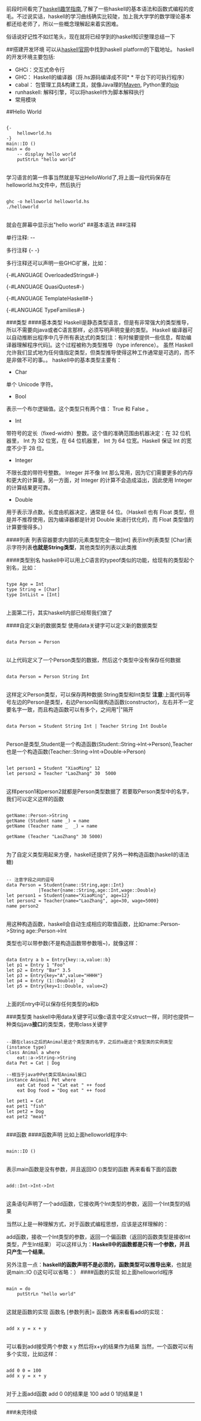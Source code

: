 <!--{layout:default title:haskell学习总结(一)::初级篇}-->
前段时间看完了[haskell趣学指南](http://learnyoua.haskell.sg/),了解了一些haskell的基本语法和函数式编程的皮毛。不过说实话，haskell的学习曲线确实比较陡，加上我大学学的数学理论基本都还给老师了，所以一些概念理解起来着实困难。

俗话说好记性不如烂笔头，现在就将已经学到的haskell知识整理总结一下

##搭建开发环境
可以从[haskell官网](https://www.haskell.org/)中找到haskell platform的下载地址。
haskell的开发环境主要包括:

* GHCi：交互式命令行
* GHC： Haskell的编译器（将.hs源码编译成不同* * 平台下的可执行程序）
* cabal： 包管理工具&构建工具，就像Java理的[Maven](http://maven.apache.org/), Python里的[pip](https://pypi.python.org/pypi)
* runhaskell: 解释引擎，可以将haskell作为脚本解释执行
* 常用模块

##Hello World
<pre class="language-haskell line-numbers">
<code>
{-
    helloworld.hs
-}
main::IO ()
main = do
    -- display hello world
    putStrLn "hello world"
</code>
</pre>
学习语言的第一件事当然就是写出HelloWorld了,将上面一段代码保存在helloworld.hs文件中，然后执行
<pre class="language-bash line-numbers">
<code>
ghc -o helloworld helloworld.hs
./helloworld
</code>
</pre>
就会在屏幕中显示出"hello world"
##基本语法
###注释

单行注释: --

多行注释 {- -}

多行注释还可以声明一些GHCi扩展，比如：

{-#LANGUAGE OverloadedStrings#-}

{-#LANGUAGE QuasiQuotes#-}

{-#LANGUAGE TemplateHaskell#-}

{-#LANGUAGE TypeFamilies#-}

###类型
####基本类型
Haskell是静态类型语言，但是有非常强大的类型推导，所以不需要向java或者C语言那样，必须写明声明变量的类型。
Haskell 编译器可以自动推断出程序中几乎所有表达式的类型[注：有时候要提供一些信息，帮助编译器理解程序代码]。这个过程被称为类型推导（type inference）。
虽然 Haskell 允许我们显式地为任何值指定类型，但类型推导使得这种工作通常是可选的，而不是非做不可的事。。
haskell中的基本类型主要有：

* Char

单个 Unicode 字符。

* Bool 

表示一个布尔逻辑值。这个类型只有两个值： True 和 False 。

* Int

带符号的定长（fixed-width）整数。这个值的准确范围由机器决定：在 32 位机器里， Int 为 32 位宽，在 64 位机器里， Int 为 64 位宽。Haskell 保证 Int 的宽度不少于 28 位。

* Integer

不限长度的带符号整数。 Integer 并不像 Int 那么常用，因为它们需要更多的内存和更大的计算量。另一方面，对 Integer 的计算不会造成溢出，因此使用 Integer 的计算结果更可靠。

* Double

用于表示浮点数。长度由机器决定，通常是 64 位。（Haskell 也有 Float 类型，但是并不推荐使用，因为编译器都是针对 Double 来进行优化的，而 Float 类型值的计算要慢得多。）

####列表
列表容器要求内部的元素类型完全一致[Int] 表示Int列表类型 [Char]表示字符列表**也就是String类型**，其他类型的列表以此类推

####类型别名
haskell中可以用上C语言的typeof类似的功能，给现有的类型起个别名，比如：
<pre class="language-haskell line-numbers">
<code>
type Age = Int
type String = [Char]
type IntList = [Int]
</code>
</pre>
上面第二行，其实haskell内部已经帮我们做了

####自定义新的数据类型
使用data关键字可以定义新的数据类型
<pre class="language-haskell line-numbers">
<code>
data Person = Person
</code>
</pre>
以上代码定义了一个Person类型的数据，然后这个类型中没有保存任何数据
<pre class="language-haskell line-numbers">
<code>
data Person = Person String Int
</code>
</pre>
这样定义Person类型，可以保存两种数据:String类型和Int类型
**注意**:上面代码等号左边的Person是类型，右边Person叫做构造函数(constructor)，左右并不一定要名字一致，而且构造函数可以有多个，之间用"|"隔开
<pre class="language-haskell line-numbers">
<code>
data Person = Student String Int | Teacher String Int Double
</code>
</pre>
Person是类型,Student是一个构造函数(Student::String->Int->Person),Teacher也是一个构造函数(Teacher::String->Int->Double->Person)
<pre class="language-haskell line-numbers">
<code>
let person1 = Student "XiaoMing" 12
let person2 = Teacher "LaoZhang" 30  5000
</code>
</pre>
这样person1和person2就都是Person类型数据了
若要取Person类型中的名字，我们可以定义这样的函数
<pre class="language-haskell line-numbers">
<code>
getName::Person->String
getName (Student name _) = name
getName (Teacher name _  _) = name

getName (Teacher "LaoZhang" 30 5000)
</code>
</pre>
为了自定义类型用起来方便，haskell还提供了另外一种构造函数(haskell的语法糖)
<pre class="language-haskell line-numbers">
<code>
-- 注意字段之间的逗号
data Person = Student{name::String,age::Int}
			|Teacher{name::String,age::Int,wage::Double}
let person1 = Student{name="XiaoMing", age=12}
let person2 = Teacher{name="LaoZhang", age=30, wage=5000}
name person2
</code>
</pre>
用这种构造函数，haskell会自动生成相应的取值函数，比如name::Person->String  age::Person->Int

类型也可以带参数(不是构造函数带参数哦~)，就像这样：
<pre class="language-haskell line-numbers">
<code>
data Entry a b = Entry{key::a,value::b}
let p1 = Entry 1 "Foo"
let p2 = Entry "Bar" 3.5
let p3 = Entry{key="A",value="HHHH"}
let p4 = Entry (1::Double)  2
let p5 = Entry{key=1::Double, value=2}
</code>
</pre>
上面的Entry中可以保存任何类型的a和b

###类型类
haskell中用data关键字可以像c语言中定义struct一样，同时也提供一种类似java**接口**的类型类，使用class关键字
<pre class="language-haskell line-numbers">
<code>
--跟在class之后的Animal是这个类型类的名字，之后的a是这个类型类的实例类型(instance type)
class Animal a where
	eat::a->String->String
data Pet = Cat | Dog

--相当于java中Pet类实现Animal接口
instance Animail Pet where
	eat Cat food = "Cat eat " ++ food
	eat Dog food = "Dog eat " ++ food

let pet1 = Cat
eat pet1 "fish"
let pet2 = Dog
eat pet2 "meat"
</code>
</pre>
###函数
####函数声明
比如上面helloworld程序中:
<pre class="language-haskell line-numbers">
<code>
main::IO ()
</code>
</pre>
表示main函数是没有参数，并且返回IO ()类型的函数
再来看看下面的函数
<pre class="language-haskell line-numbers">
<code>
add::Int->Int->Int
</code>
</pre>
这条语句声明了一个add函数，它接收两个Int类型的参数，返回一个Int类型的结果

当然以上是一种理解方式，对于函数式编程思想，应该是这样理解的：

add函数，接收一个Int类型的参数，返回一个偏函数（返回的函数类型是接收Int类型，产生Int结果）
可以这样认为：**Haskell中的函数都是只有一个参数，并且只产生一个结果**。

另外注意一点：**haskell的函数声明不是必须的，函数类型可以推导出来**，也就是说main::IO ()这句可以省略：）
####函数的实现
如上面helloworld程序
<pre class="language-haskell line-numbers">
<code>
main = do
    putStrLn "hello world"
</code>
</pre>
这就是函数的实现 函数名 [参数列表]= 函数体
再来看看add的实现：
<pre class="language-haskell line-numbers">
<code>
add x y = x + y
</code>
</pre>
可以看到add接受两个参数 x y 然后将x+y的结果作为结果
当然，一个函数可以有多个实现，比如这样：
<pre class="language-haskell line-numbers">
<code>
add 0 0 = 100
add x y = x + y
</code>
</pre>
对于上面add函数
add 0 0的结果是 100
add 0 1的结果是 1

----------------------
###未完待续
